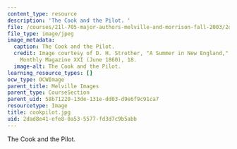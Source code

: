 ```yaml
---
content_type: resource
description: 'The Cook and the Pilot. '
file: /courses/21l-705-major-authors-melville-and-morrison-fall-2003/2dad8e41efe80a535577fd3d7c9b5abb_cookpilot.jpg
file_type: image/jpeg
image_metadata:
  caption: The Cook and the Pilot.
  credit: Image courtesy of D. H. Strother, "A Summer in New England," in Harper's
    Monthly Magazine XXI (June 1860), 18.
  image-alt: The Cook and the Pilot.
learning_resource_types: []
ocw_type: OCWImage
parent_title: Melville Images
parent_type: CourseSection
parent_uid: 58b71220-13de-131e-dd03-d9e6f9c91ca7
resourcetype: Image
title: cookpilot.jpg
uid: 2dad8e41-efe8-0a53-5577-fd3d7c9b5abb
---
```

The Cook and the Pilot. 


